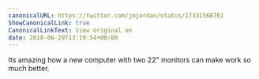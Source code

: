 ```yaml
---
canonicalURL: https://twitter.com/jmjordan/status/17331568761
ShowCanonicalLink: true
CanonicalLinkText: View original on
date: 2010-06-29T13:19:54+00:00
---
```

Its amazing how a new computer with two 22" monitors can make work so much better.